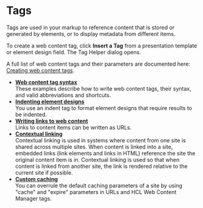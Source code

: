 # Tags

Tags are used in your markup to reference content that is stored or generated by elements, or to display metadata from different items.

To create a web content tag, click **Insert a Tag** from a presentation template or element design field. The Tag Helper dialog opens.

A full list of web content tags and their parameters are documented here: [Creating web content tags](../tags/creating_web_content_tags/index.md).

-   **[Web content tag syntax](wcm_tags_behavior.md)**  
These examples describe how to write web content tags, their syntax, and valid abbreviations and shortcuts.
-   **[Indenting element designs](wcm_dev_elements_indents.md)**  
You use an indent tag to format element designs that require results to be indented.
-   **[Writing links to web content](wcm_dev_writing-links.md)**  
Links to content items can be written as URLs.
-   **[Contextual linking](wcm_dev_contextual_linking.md)**  
Contextual linking is used in systems where content from one site is shared across multiple sites. When content is linked into a site, embedded links \(link elements and links in HTML\) reference the site the original content item is in. Contextual linking is used so that when content is linked from another site, the link is rendered relative to the current site if possible.
-   **[Custom caching](../../../../wcm_configuration/custom_caching/index.md)**  
You can overrule the default caching parameters of a site by using "cache" and "expire" parameters in URLs and HCL Web Content Manager tags.


